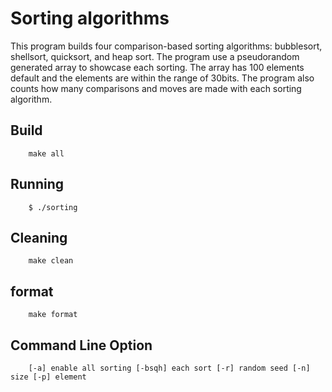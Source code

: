 # Sorting algorithms

This program builds four comparison-based sorting algorithms: bubblesort, shellsort, quicksort, and heap sort. The program use a pseudorandom generated array to showcase each sorting. The array has 100 elements default and the elements are within the range of 30bits. The program also counts how many comparisons and moves are made with each sorting algorithm.


## Build

        make all
        
## Running

        $ ./sorting
        
## Cleaning
        
        make clean
        
## format

        make format

## Command Line Option
    
        [-a] enable all sorting [-bsqh] each sort [-r] random seed [-n] size [-p] element
